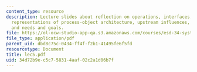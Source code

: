 ```yaml
---
content_type: resource
description: Lecture slides about reflection on operations, interfaces, alternative
  representations of process-object architecture, upstream influences, beneficiaries,
  and needs and goals.
file: https://ol-ocw-studio-app-qa.s3.amazonaws.com/courses/esd-34-system-architecture-january-iap-2007/34d72b9ec5c758314aaf02c2a1d06b7f_lec5.pdf
file_type: application/pdf
parent_uid: dbd8c75c-0434-ff4f-f2b1-41495fe6f5fd
resourcetype: Document
title: lec5.pdf
uid: 34d72b9e-c5c7-5831-4aaf-02c2a1d06b7f
---
```


